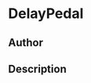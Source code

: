 # DelayPedal

## Author

<!-- Insert Your Name Here -->

## Description

<!-- Describe your example here -->
